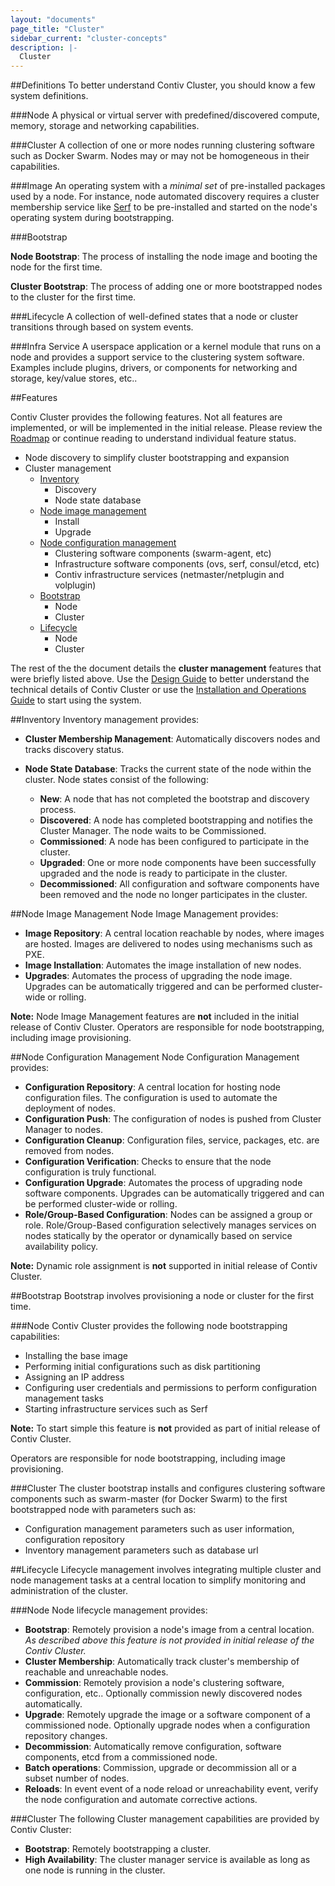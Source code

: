 ```yaml
---
layout: "documents"
page_title: "Cluster"
sidebar_current: "cluster-concepts"
description: |-
  Cluster
---
```



##Definitions
To better understand Contiv Cluster, you should know a few system definitions.

###Node
A physical or virtual server with predefined/discovered compute, memory, storage
and networking capabilities.

###Cluster
A collection of one or more nodes running clustering software such as Docker Swarm.
Nodes may or may not be homogeneous in their capabilities.

###Image
An operating system with a *minimal set* of pre-installed packages used by a node. For instance,
node automated discovery requires a cluster membership service like [Serf](https://www.serfdom.io/)
to be pre-installed and started on the node's operating system during bootstrapping.

###Bootstrap

**Node Bootstrap**: The process of installing the node image and booting the node for the first time.

**Cluster Bootstrap**: The process of adding one or more bootstrapped nodes to the cluster for the first time.

###Lifecycle
A collection of well-defined states that a node or cluster transitions through based on system events.

###Infra Service
A userspace application or a kernel module that runs on a node and provides a support service to
the clustering system software. Examples include plugins, drivers, or components for networking
and storage, key/value stores, etc..

##Features

Contiv Cluster provides the following features. Not all features are implemented, or will be
implemented in the initial release. Please review the [Roadmap](management/ROADMAP.md) or
continue reading to understand individual feature status.
- Node discovery to simplify cluster bootstrapping and expansion
- Cluster management
  - [Inventory](#inventory)
    - Discovery
    - Node state database
  - [Node image management](#node-image-management)
    - Install
    - Upgrade
  - [Node configuration management](#node-configuration-management)
    - Clustering software components (swarm-agent, etc)
    - Infrastructure software components (ovs, serf, consul/etcd, etc)
    - Contiv infrastructure services (netmaster/netplugin and volplugin)
  - [Bootstrap](#bootstrap-1)
    - Node
    - Cluster
  - [Lifecycle](#lifecycle-1)
    - Node
    - Cluster

The rest of the the document details the **cluster management** features that were
briefly listed above. Use the [Design Guide](management/DESIGN.md) to better understand the
technical details of Contiv Cluster or use the [Installation and Operations Guide](management/README.md)
to start using the system.

##Inventory
Inventory management provides:

- **Cluster Membership Management**: Automatically discovers nodes and tracks discovery status.
- **Node State Database**: Tracks the current state of the node within the cluster.
Node states consist of the following:

  - **New**: A node that has not completed the bootstrap and discovery process.
  - **Discovered**: A node has completed bootstrapping and notifies the Cluster Manager. The node waits to be Commissioned.
  - **Commissioned**: A node has been configured to participate in the cluster.
  - **Upgraded**: One or more node components have been successfully upgraded and the node is ready to participate in the cluster.
  - **Decommissioned**: All configuration and software components have been removed and the node no longer participates in the cluster.

##Node Image Management
Node Image Management provides:
- **Image Repository**: A central location reachable by nodes, where images are hosted. Images are delivered to nodes using mechanisms such as PXE.
- **Image Installation**: Automates the image installation of new nodes.
- **Upgrades**: Automates the process of upgrading the node image. Upgrades can be automatically triggered and can be performed cluster-wide or rolling.

**Note:** Node Image Management features are **not** included in the initial release of Contiv Cluster.
Operators are responsible for node bootstrapping, including image provisioning.

##Node Configuration Management
Node Configuration Management provides:

- **Configuration Repository**: A central location for hosting node configuration files.
The configuration is used to automate the deployment of nodes.
- **Configuration Push**: The configuration of nodes is pushed from Cluster Manager to nodes.
- **Configuration Cleanup**: Configuration files, service, packages, etc. are removed from nodes.
- **Configuration Verification**: Checks to ensure that the node configuration is truly functional.
- **Configuration Upgrade**: Automates the process of upgrading node software components.
Upgrades can be automatically triggered and can be performed cluster-wide or rolling.
- **Role/Group-Based Configuration**: Nodes can be assigned a group or role.
Role/Group-Based configuration selectively manages services on nodes statically by the
operator or dynamically based on service availability policy.

**Note:** Dynamic role assignment is **not** supported in initial release of Contiv Cluster.

##Bootstrap
Bootstrap involves provisioning a node or cluster for the first time.

###Node
Contiv Cluster provides the following node bootstrapping capabilities:

- Installing the base image
- Performing initial configurations such as disk partitioning
- Assigning an IP address
- Configuring user credentials and permissions to perform configuration management tasks
- Starting infrastructure services such as Serf

**Note:** To start simple this feature is **not** provided as part of initial release of Contiv Cluster.

Operators are responsible for node bootstrapping, including image provisioning.

###Cluster
The cluster bootstrap installs and configures clustering software components such as swarm-master
(for Docker Swarm) to the first bootstrapped node with parameters such as:

- Configuration management parameters such as user information, configuration repository
- Inventory management parameters such as database url

##Lifecycle
Lifecycle management involves integrating multiple cluster and node management tasks at a
central location to simplify monitoring and administration of the cluster.

###Node
Node lifecycle management provides:

- **Bootstrap**: Remotely provision a node's image from a central location. *As described
above this feature is not provided in initial release of the Contiv Cluster.*
- **Cluster Membership**: Automatically track cluster's membership of reachable and unreachable nodes.
- **Commission**: Remotely provision a node's clustering software, configuration, etc..
Optionally commission newly discovered nodes automatically.
- **Upgrade**: Remotely upgrade the image or a software component of a commissioned node.
Optionally upgrade nodes when a configuration repository changes.
- **Decommission**: Automatically remove configuration, software components, etcd from a commissioned node.
- **Batch operations**: Commission, upgrade or decommission all or a subset number of nodes.
- **Reloads**: In event event of a node reload or unreachability event, verify the node configuration
and automate corrective actions.

###Cluster
The following Cluster management capabilities are provided by Contiv Cluster:

- **Bootstrap**: Remotely bootstrapping a cluster.
- **High Availability**: The cluster manager service is available as long as one node is running
in the cluster.
